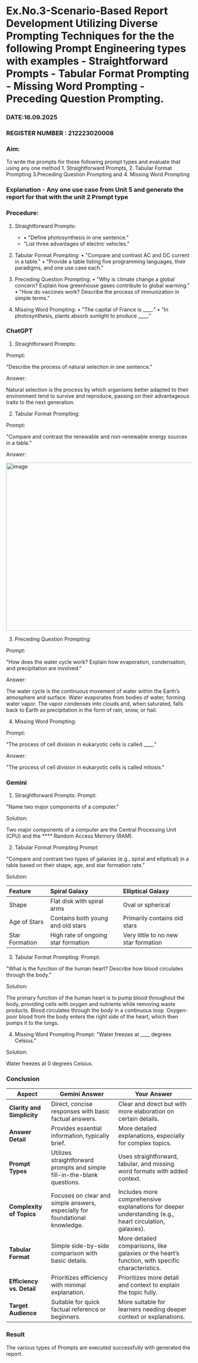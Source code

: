# Ex.No.3-Scenario-Based Report Development Utilizing Diverse Prompting Techniques for the the following Prompt Engineering types with examples - Straightforward Prompts - Tabular Format Prompting - Missing Word Prompting - Preceding Question Prompting.

### DATE:16.09.2025                                                                            
### REGISTER NUMBER : 212223020008
### Aim:
To write the prompts for these following prompt types and evaluate that using any one method 1. Straightforward Prompts, 2. Tabular Format Prompting 3.Preceding Question Prompting and 4. Missing Word Prompting

### Explanation - Any one use case from Unit 5 and generate the report for that with the unit 2 Prompt type
### Procedure:
1.	Straightforward Prompts:
    - •	"Define photosynthesis in one sentence."
    - 	"List three advantages of electric vehicles."

 3.	Tabular Format Prompting:
     •	"Compare and contrast AC and DC current in a table."
     •	"Provide a table listing five programming languages, their paradigms, and one use case each."
3. Preceding Question Prompting:
    •	"Why is climate change a global concern? Explain how greenhouse gases contribute to global warming."
    •	"How do vaccines work? Describe the process of immunization in simple terms."
4. Missing Word Prompting:
   •	"The capital of France is ____."
  •	"In photosynthesis, plants absorb sunlight to produce ____."

### ChatGPT 
1. Straightforward Prompts:

Prompt:

"Describe the process of natural selection in one sentence."

Answer:

Natural selection is the process by which organisms better adapted to their environment tend to survive and reproduce, passing on their advantageous traits to the next generation.

2. Tabular Format Prompting:

Prompt:

"Compare and contrast the renewable and non-renewable energy sources in a table."

Answer:

<img width="976" height="455" alt="image" src="https://github.com/user-attachments/assets/1f50b10c-2b66-4ce4-8b07-3776130d80e0" />

3. Preceding Question Prompting:

Prompt:

"How does the water cycle work? Explain how evaporation, condensation, and precipitation are involved."

Answer:

The water cycle is the continuous movement of water within the Earth’s atmosphere and surface. Water evaporates from bodies of water, forming water vapor. The vapor condenses into clouds and, when saturated, falls back to Earth as precipitation in the form of rain, snow, or hail.

4. Missing Word Prompting:

Prompt:

"The process of cell division in eukaryotic cells is called ____."

Answer:

"The process of cell division in eukaryotic cells is called mitosis."

### Gemini
1. Straightforward Prompts:
Prompt:

"Name two major components of a computer."

Solution:

Two major components of a computer are the Central Processing Unit (CPU) and the **** Random Access Memory (RAM).

2. Tabular Format Prompting
Prompt:

"Compare and contrast two types of galaxies (e.g., spiral and elliptical) in a table based on their shape, age, and star formation rate."

Solution:

| Feature | Spiral Galaxy | Elliptical Galaxy |
| :--- | :--- | :--- |
| Shape | Flat disk with spiral arms | Oval or spherical |
| Age of Stars| Contains both young and old stars | Primarily contains old stars |
| Star Formation| High rate of ongoing star formation | Very little to no new star formation |
3.  Tabular Format Prompting:
Prompt:

"What is the function of the human heart? Describe how blood circulates through the body."

Solution:

The primary function of the human heart is to pump blood throughout the body, providing cells with oxygen and nutrients while removing waste products. Blood circulates through the body in a continuous loop. Oxygen-poor blood from the body enters the right side of the heart, which then pumps it to the lungs.

4. Missing Word Prompting
Prompt:
"Water freezes at ____ degrees Celsius."

Solution:

Water freezes at 0 degrees Celsius.







### Conclusion 
| **Aspect**                 | **Gemini Answer**                                                           | **Your Answer**                                                                                        |
| -------------------------- | --------------------------------------------------------------------------- | ------------------------------------------------------------------------------------------------------ |
| **Clarity and Simplicity** | Direct, concise responses with basic factual answers.                       | Clear and direct but with more elaboration on certain details.                                         |
| **Answer Detail**          | Provides essential information, typically brief.                            | More detailed explanations, especially for complex topics.                                             |
| **Prompt Types**           | Utilizes straightforward prompts and simple fill-in-the-blank questions.    | Uses straightforward, tabular, and missing word formats with added context.                            |
| **Complexity of Topics**   | Focuses on clear and simple answers, especially for foundational knowledge. | Includes more comprehensive explanations for deeper understanding (e.g., heart circulation, galaxies). |
| **Tabular Format**         | Simple side-by-side comparison with basic details.                          | More detailed comparisons, like galaxies or the heart’s function, with specific characteristics.       |
| **Efficiency vs. Detail**  | Prioritizes efficiency with minimal explanation.                            | Prioritizes more detail and context to explain the topic fully.                                        |
| **Target Audience**        | Suitable for quick factual reference or beginners.                          | More suitable for learners needing deeper context or explanations.                                     |


### Result
The various types of Prompts are executed successfully with generated the report.



